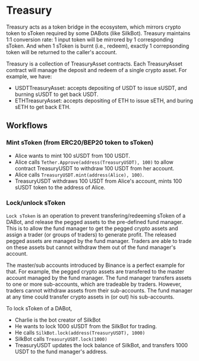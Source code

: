 # Treasury 

Treasury acts as a token bridge in the ecosystem, which mirrors crypto token to sToken required by some DABots (like SilkBot).
Treasury maintains 1:1 conversion rate: 1 input token will be mirrored by 1 corresponding sToken. And when 1 sToken is burnt (i.e., redeem), exactly 1 correpsonding token will be returned to the caller's account.

Treasury is a collection of TreasuryAsset contracts. Each TreasuryAsset contract will manage the deposit and redeem of a single crypto asset. For example, we have:
* USDTTreasuryAsset: accepts depositing of USDT to issue sUSDT, and burning sUSDT to get back USDT.
* ETHTreasuryAsset: accepts depositing of ETH to issue sETH, and buring sETH to get back ETH.


## Workflows

### Mint sToken (from ERC20/BEP20 token to sToken)
* Alice wants to mint 100 sUSDT from 100 USDT.
* Alice calls `Tether.Approve(address(TreasuryUSDT), 100)` to allow contract TreasuryUSDT to withdraw 100 USDT from her account.
* Alice calls `TreasuryUSDT.mint(address(Alice), 100)`.
* TreasuryUSDT withdraws 100 USDT from Alice's account, mints 100 sUSDT token to the address of Alice.

### Lock/unlock sToken
`Lock sToken` is an operation to prevent transfering/redeeming sToken of a DABot, and release the pegged assets to the pre-defined fund manager.
This is to allow the fund manager to get the pegged crypto assets and assign a trader (or groups of traders) to generate profit.
The released pegged assets are managed by the fund manager. Traders are able to trade on these assets but cannot withdraw them out of the fund manager's account.

The master/sub accounts introduced by Binance is a perfect example for that. For example, the pegged crypto assets are transfered to the master account managed by the fund manager.
The fund manager transfers assets to one or more sub-accounts, which are tradeable by traders. However, traders cannot withdraw assets from their sub-accounts.
The fund manager at any time could transfer crypto assets in (or out) his sub-accounts.

To lock sToken of a DABot, 
* Charlie is the bot creator of SilkBot
* He wants to lock 1000 sUSDT from the SilkBot for trading.
* He calls `SilkBot.lock(address(TreasuryUSDT), 1000)`
* SilkBot calls `TreasuryUSDT.lock(1000)`
* TreasuryUSDT updates the lock balance of SilkBot, and transfers 1000 USDT to the fund manager's address.
